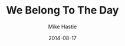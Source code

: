 ---
layout: post
passage: Romans 13:11-14
title:  We Belong To The Day
author:  Mike Hastie
date:  2014-08-17
categories: [Heaven And Hope]
---